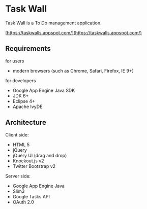 Task Wall
=========
Task Wall is a To Do management application.

[https://taskwalls.appspot.com/](https://taskwalls.appspot.com/)


Requirements
------------
for users

- modern browsers (such as Chrome, Safari, Firefox, IE 9+)

for developers

- Google App Engine Java SDK
- JDK 6+
- Eclipse 4+
- Apache IvyDE

Architecture
------------
Client side:

- HTML 5
- jQuery
- jQuery UI (drag and drop)
- Knockout.js v2
- Twitter Bootstrap v2

Server side:

- Google App Engine Java
- Slim3
- Google Tasks API
- OAuth 2.0
